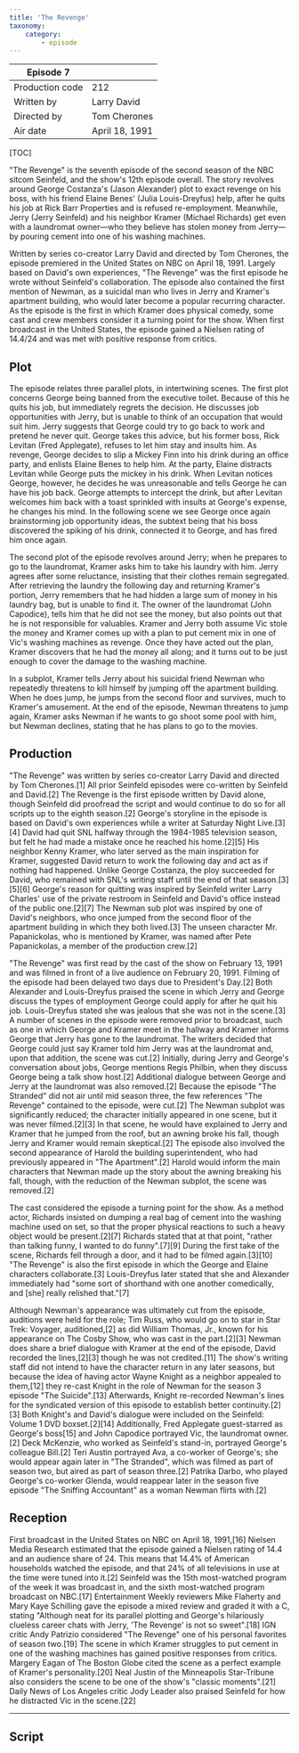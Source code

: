 ```yaml
---
title: 'The Revenge'
taxonomy:
    category:
        - episode
---
```


| Episode 7 | |
|-----------------|----------------|
| Production code | 212            |
| Written by      | Larry David    |
| Directed by     | Tom Cherones   |
| Air date        | April 18, 1991 |

[TOC]

"The Revenge" is the seventh episode of the second season of the NBC sitcom Seinfeld, and the show's 12th episode overall. The story revolves around George Costanza's (Jason Alexander) plot to exact revenge on his boss, with his friend Elaine Benes' (Julia Louis-Dreyfus) help, after he quits his job at Rick Barr Properties and is refused re-employment. Meanwhile, Jerry (Jerry Seinfeld) and his neighbor Kramer (Michael Richards) get even with a laundromat owner—who they believe has stolen money from Jerry—by pouring cement into one of his washing machines.

Written by series co-creator Larry David and directed by Tom Cherones, the episode premiered in the United States on NBC on April 18, 1991. Largely based on David's own experiences, "The Revenge" was the first episode he wrote without Seinfeld's collaboration. The episode also contained the first mention of Newman, as a suicidal man who lives in Jerry and Kramer's apartment building, who would later become a popular recurring character. As the episode is the first in which Kramer does physical comedy, some cast and crew members consider it a turning point for the show. When first broadcast in the United States, the episode gained a Nielsen rating of 14.4/24 and was met with positive response from critics.

## Plot

The episode relates three parallel plots, in intertwining scenes. The first plot concerns George being banned from the executive toilet. Because of this he quits his job, but immediately regrets the decision. He discusses job opportunities with Jerry, but is unable to think of an occupation that would suit him. Jerry suggests that George could try to go back to work and pretend he never quit. George takes this advice, but his former boss, Rick Levitan (Fred Applegate), refuses to let him stay and insults him. As revenge, George decides to slip a Mickey Finn into his drink during an office party, and enlists Elaine Benes to help him. At the party, Elaine distracts Levitan while George puts the mickey in his drink. When Levitan notices George, however, he decides he was unreasonable and tells George he can have his job back. George attempts to intercept the drink, but after Levitan welcomes him back with a toast sprinkled with insults at George's expense, he changes his mind. In the following scene we see George once again brainstorming job opportunity ideas, the subtext being that his boss discovered the spiking of his drink, connected it to George, and has fired him once again.

The second plot of the episode revolves around Jerry; when he prepares to go to the laundromat, Kramer asks him to take his laundry with him. Jerry agrees after some reluctance, insisting that their clothes remain segregated. After retrieving the laundry the following day and returning Kramer's portion, Jerry remembers that he had hidden a large sum of money in his laundry bag, but is unable to find it. The owner of the laundromat (John Capodice), tells him that he did not see the money, but also points out that he is not responsible for valuables. Kramer and Jerry both assume Vic stole the money and Kramer comes up with a plan to put cement mix in one of Vic's washing machines as revenge. Once they have acted out the plan, Kramer discovers that he had the money all along; and it turns out to be just enough to cover the damage to the washing machine.

In a subplot, Kramer tells Jerry about his suicidal friend Newman who repeatedly threatens to kill himself by jumping off the apartment building. When he does jump, he jumps from the second floor and survives, much to Kramer's amusement. At the end of the episode, Newman threatens to jump again, Kramer asks Newman if he wants to go shoot some pool with him, but Newman declines, stating that he has plans to go to the movies.

## Production

"The Revenge" was written by series co-creator Larry David and directed by Tom Cherones.[1] All prior Seinfeld episodes were co-written by Seinfeld and David.[2] The Revenge is the first episode written by David alone, though Seinfeld did proofread the script and would continue to do so for all scripts up to the eighth season.[2] George's storyline in the episode is based on David's own experiences while a writer at Saturday Night Live.[3][4] David had quit SNL halfway through the 1984-1985 television season, but felt he had made a mistake once he reached his home.[2][5] His neighbor Kenny Kramer, who later served as the main inspiration for Kramer, suggested David return to work the following day and act as if nothing had happened. Unlike George Costanza, the ploy succeeded for David, who remained with SNL's writing staff until the end of that season.[3][5][6] George's reason for quitting was inspired by Seinfeld writer Larry Charles' use of the private restroom in Seinfeld and David's office instead of the public one.[2][7] The Newman sub plot was inspired by one of David's neighbors, who once jumped from the second floor of the apartment building in which they both lived.[3] The unseen character Mr. Papanickolas, who is mentioned by Kramer, was named after Pete Papanickolas, a member of the production crew.[2]

"The Revenge" was first read by the cast of the show on February 13, 1991 and was filmed in front of a live audience on February 20, 1991. Filming of the episode had been delayed two days due to President's Day.[2] Both Alexander and Louis-Dreyfus praised the scene in which Jerry and George discuss the types of employment George could apply for after he quit his job. Louis-Dreyfus stated she was jealous that she was not in the scene.[3] A number of scenes in the episode were removed prior to broadcast, such as one in which George and Kramer meet in the hallway and Kramer informs George that Jerry has gone to the laundromat. The writers decided that George could just say Kramer told him Jerry was at the laundromat and, upon that addition, the scene was cut.[2] Initially, during Jerry and George's conversation about jobs, George mentions Regis Philbin, when they discuss George being a talk show host.[2] Additional dialogue between George and Jerry at the laundromat was also removed.[2] Because the episode "The Stranded" did not air until mid season three, the few references "The Revenge" contained to the episode, were cut.[2] The Newman subplot was significantly reduced; the character initially appeared in one scene, but it was never filmed.[2][3] In that scene, he would have explained to Jerry and Kramer that he jumped from the roof, but an awning broke his fall, though Jerry and Kramer would remain skeptical.[2] The episode also involved the second appearance of Harold the building superintendent, who had previously appeared in "The Apartment".[2] Harold would inform the main characters that Newman made up the story about the awning breaking his fall, though, with the reduction of the Newman subplot, the scene was removed.[2]

The cast considered the episode a turning point for the show. As a method actor, Richards insisted on dumping a real bag of cement into the washing machine used on set, so that the proper physical reactions to such a heavy object would be present.[2][7] Richards stated that at that point, "rather than talking funny, I wanted to do funny".[7][9] During the first take of the scene, Richards fell through a door, and it had to be filmed again.[3][10] "The Revenge" is also the first episode in which the George and Elaine characters collaborate.[3] Louis-Dreyfus later stated that she and Alexander immediately had "some sort of shorthand with one another comedically, and [she] really relished that."[7]

Although Newman's appearance was ultimately cut from the episode, auditions were held for the role; Tim Russ, who would go on to star in Star Trek: Voyager, auditioned,[2] as did William Thomas, Jr., known for his appearance on The Cosby Show, who was cast in the part.[2][3] Newman does share a brief dialogue with Kramer at the end of the episode, David recorded the lines,[2][3] though he was not credited.[11] The show's writing staff did not intend to have the character return in any later seasons, but because the idea of having actor Wayne Knight as a neighbor appealed to them,[12] they re-cast Knight in the role of Newman for the season 3 episode "The Suicide".[13] Afterwards, Knight re-recorded Newman's lines for the syndicated version of this episode to establish better continuity.[2][3] Both Knight's and David's dialogue were included on the Seinfeld: Volume 1 DVD boxset.[2][14] Additionally, Fred Applegate guest-starred as George's boss[15] and John Capodice portrayed Vic, the laundromat owner.[2] Deck McKenzie, who worked as Seinfeld's stand-in, portrayed George's colleague Bill.[2] Teri Austin portrayed Ava, a co-worker of George's; she would appear again later in "The Stranded", which was filmed as part of season two, but aired as part of season three.[2] Patrika Darbo, who played George's co-worker Glenda, would reappear later in the season five episode "The Sniffing Accountant" as a woman Newman flirts with.[2]

## Reception

First broadcast in the United States on NBC on April 18, 1991,[16] Nielsen Media Research estimated that the episode gained a Nielsen rating of 14.4 and an audience share of 24. This means that 14.4% of American households watched the episode, and that 24% of all televisions in use at the time were tuned into it.[2] Seinfeld was the 15th most-watched program of the week it was broadcast in, and the sixth most-watched program broadcast on NBC.[17] Entertainment Weekly reviewers Mike Flaherty and Mary Kaye Schilling gave the episode a mixed review and graded it with a C, stating "Although neat for its parallel plotting and George's hilariously clueless career chats with Jerry, 'The Revenge' is not so sweet".[18] IGN critic Andy Patrizio considered "The Revenge" one of his personal favorites of season two.[19] The scene in which Kramer struggles to put cement in one of the washing machines has gained positive responses from critics. Margery Eagan of The Boston Globe cited the scene as a perfect example of Kramer's personality.[20] Neal Justin of the Minneapolis Star-Tribune also considers the scene to be one of the show's "classic moments".[21] Daily News of Los Angeles critic Jody Leader also praised Seinfeld for how he distracted Vic in the scene.[22]

---

## Script




